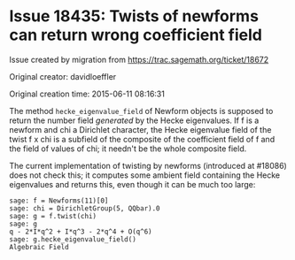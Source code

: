 # Issue 18435: Twists of newforms can return wrong coefficient field

Issue created by migration from https://trac.sagemath.org/ticket/18672

Original creator: davidloeffler

Original creation time: 2015-06-11 08:16:31

The method `hecke_eigenvalue_field` of Newform objects is supposed to return the number field *generated* by the Hecke eigenvalues. If f is a newform and chi a Dirichlet character, the Hecke eigenvalue field of the twist f x chi is a subfield of the composite of the coefficient field of f and the field of values of chi; it needn't be the whole composite field.

The current implementation of twisting by newforms (introduced at #18086) does not check this; it computes some ambient field containing the Hecke eigenvalues and returns this, even though it can be much too large:

```
sage: f = Newforms(11)[0]
sage: chi = DirichletGroup(5, QQbar).0
sage: g = f.twist(chi)
sage: g
q - 2*I*q^2 + I*q^3 - 2*q^4 + O(q^6)
sage: g.hecke_eigenvalue_field()
Algebraic Field
```

